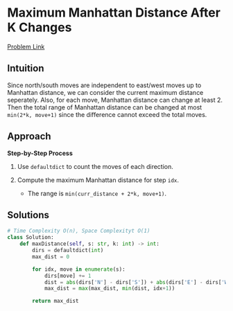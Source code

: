 **Maximum Manhattan Distance After K Changes**
=
[Problem Link](https://leetcode.com/problems/maximum-manhattan-distance-after-k-changes/description)

## Intuition
Since north/south moves are independent to east/west moves up to Manhattan distance, we can consider the current 
maximum distance seperately. Also, for each move, Manhattan distance can change at least 2. Then the total range 
of Manhattan distance can be changed at most `min(2*k, move+1)` since the difference cannot exceed the total 
moves.

## Approach
**Step-by-Step Process**

1. Use `defaultdict` to count the moves of each direction.

2. Compute the maximum Manhattan distance for step `idx`.
    - The range is `min(curr_distance + 2*k, move+1)`.
  
## Solutions
```python
# Time Complexity O(n), Space Complexityt O(1)
class Solution:
    def maxDistance(self, s: str, k: int) -> int:
        dirs = defaultdict(int)
        max_dist = 0

        for idx, move in enumerate(s):
            dirs[move] += 1
            dist = abs(dirs['N'] - dirs['S']) + abs(dirs['E'] - dirs['W']) + 2*k
            max_dist = max(max_dist, min(dist, idx+1))

        return max_dist
```
